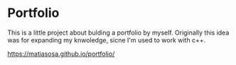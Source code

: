 # Portfolio

This is a little project about bulding a portfolio by myself. Originally this idea was for expanding my knwoledge, sicne I'm used to work with c++.

https://matiasosa.github.io/portfolio/
